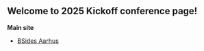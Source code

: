## Welcome to 2025 Kickoff conference page!

**Main site**
- [BSides Aarhus](https://bsidesaarhus.dk)
